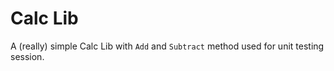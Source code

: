 # Calc Lib

A (really) simple Calc Lib with `Add` and `Subtract` method used for unit testing session.
